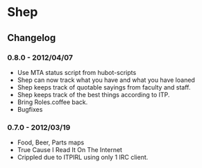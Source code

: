 # Shep
  
## Changelog

### 0.8.0 - 2012/04/07

- Use MTA status script from hubot-scripts
- Shep can now track what you have and what you have loaned
- Shep keeps track of quotable sayings from faculty and staff.
- Shep keeps track of the best things according to ITP.
- Bring Roles.coffee back.
- Bugfixes

### 0.7.0 - 2012/03/19

- Food, Beer, Parts maps
- True Cause I Read It On The Internet
- Crippled due to ITPIRL using only 1 IRC client.